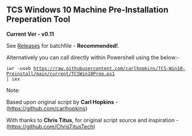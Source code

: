 ## TCS Windows 10 Machine Pre-Installation Preperation Tool ##

**Current Ver - v0.11**

See [Releases](https://github.com/carlhopkins/TCS-Win10-Preinstall/releases) for batchfile - **Recommended!**.

Alternatively you can call directly within Powershell using the below:- 

<code>iwr -useb https://raw.githubusercontent.com/carlhopkins/TCS-Win10-Preinstall/main/current/TCSWin10Prep.ps1 | iex</code>

Note:

Based upon original script by **Carl Hopkins** - (https://github.com/carlhopkins)

With thanks to **Chris Titus**, for original script source and inspiration - (https://github.com/ChrisTitusTech)